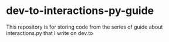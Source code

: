 # dev-to-interactions-py-guide
This repository is for storing code from the series of guide about interactions.py that I write on dev.to
